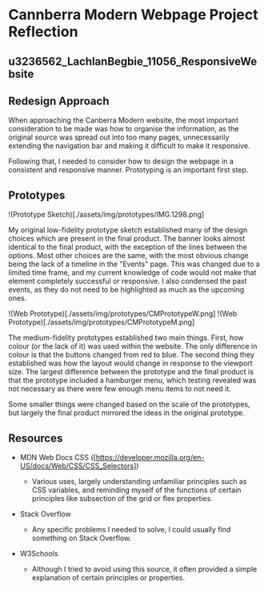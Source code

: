 # Cannberra Modern Webpage Project Reflection
## u3236562_LachlanBegbie_11056_ResponsiveWebsite


## Redesign Approach

When approaching the Canberra Modern website, the most important consideration to be made was how to organise the information, as the original source was spread out into too many pages, unnecessarily extending the navigation bar and making it difficult to make it responsive.

Following that, I needed to consider how to design the webpage in a consistent and responsive manner. Prototyping is an important first step.


## Prototypes

!(Prototype Sketch)[./assets/img/prototypes/IMG.1298.png]

My original low-fidelity prototype sketch established many of the design choices which are present in the final product. The banner looks almost identical to the final product, with the exception of the lines between the options. Most other choices are the same, with the most obvious change being the lack of a timeline in the "Events" page. This was changed due to a limited time frame, and my current knowledge of code would not make that element completely successful or responsive. I also condensed the past events, as they do not need to be highlighted as much as the upcoming ones.

!(Web Prototype)[./assets/img/prototypes/CMPrototypeW.png]
!(Web Prototype)[./assets/img/prototypes/CMPrototypeM.png]

The medium-fidelity prototypes established two main things. First, how colour (or the lack of it) was used within the website. The only difference in colour is that the buttons changed from red to blue. The second thing they established was how the layout would change in response to the viewport size. The largest difference between the prototype and the final product is that the prototype included a hamburger menu, which testing revealed was not necessary as there were few enough menu items to not need it.

Some smaller things were changed based on the scale of the prototypes, but largely the final product mirrored the ideas in the original prototype.


## Resources

- MDN Web Docs CSS ([https://developer.mozilla.org/en-US/docs/Web/CSS/CSS_Selectors])
    - Various uses, largely understanding unfamiliar principles such as CSS variables, and reminding myself of the functions of certain principles like subsection of the grid or flex properties.

- Stack Overflow
    - Any specific problems I needed to solve, I could usually find something on Stack Overflow.

- W3Schools
    - Although I tried to avoid using this source, it often provided a simple explanation of certain principles or properties.